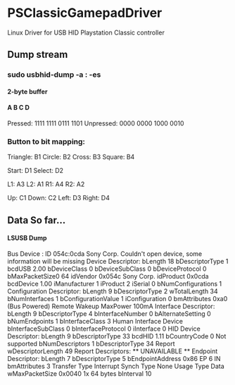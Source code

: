 # PSClassicGamepadDriver
Linux Driver for USB HID Playstation Classic controller

## Dump stream
### sudo usbhid-dump -a <bus>:<dev> -es

#### 2-byte buffer
####       A    B     C    D
Pressed:   1111 1111  0111 1101
Unpressed: 0000 0000  1000 0010

### Button to bit mapping:

Triangle: B1
Circle: B2
Cross: B3
Square: B4

Start: D1
Select: D2

L1: A3
L2: A1
R1: A4
R2: A2

Up: C1
Down: C2
Left: D3
Right: D4


## Data So far...
#### LSUSB Dump
Bus <bus> Device <bus>: ID 054c:0cda Sony Corp. 
Couldn't open device, some information will be missing
Device Descriptor:
  bLength                18
  bDescriptorType         1
  bcdUSB               2.00
  bDeviceClass            0 
  bDeviceSubClass         0 
  bDeviceProtocol         0 
  bMaxPacketSize0        64
  idVendor           0x054c Sony Corp.
  idProduct          0x0cda 
  bcdDevice            1.00
  iManufacturer           1 
  iProduct                2 
  iSerial                 0 
  bNumConfigurations      1
  Configuration Descriptor:
    bLength                 9
    bDescriptorType         2
    wTotalLength           34
    bNumInterfaces          1
    bConfigurationValue     1
    iConfiguration          0 
    bmAttributes         0xa0
      (Bus Powered)
      Remote Wakeup
    MaxPower              100mA
    Interface Descriptor:
      bLength                 9
      bDescriptorType         4
      bInterfaceNumber        0
      bAlternateSetting       0
      bNumEndpoints           1
      bInterfaceClass         3 Human Interface Device
      bInterfaceSubClass      0 
      bInterfaceProtocol      0 
      iInterface              0 
        HID Device Descriptor:
          bLength                 9
          bDescriptorType        33
          bcdHID               1.11
          bCountryCode            0 Not supported
          bNumDescriptors         1
          bDescriptorType        34 Report
          wDescriptorLength      49
         Report Descriptors: 
           ** UNAVAILABLE **
      Endpoint Descriptor:
        bLength                 7
        bDescriptorType         5
        bEndpointAddress     0x86  EP 6 IN
        bmAttributes            3
          Transfer Type            Interrupt
          Synch Type               None
          Usage Type               Data
        wMaxPacketSize     0x0040  1x 64 bytes
        bInterval              10
        

